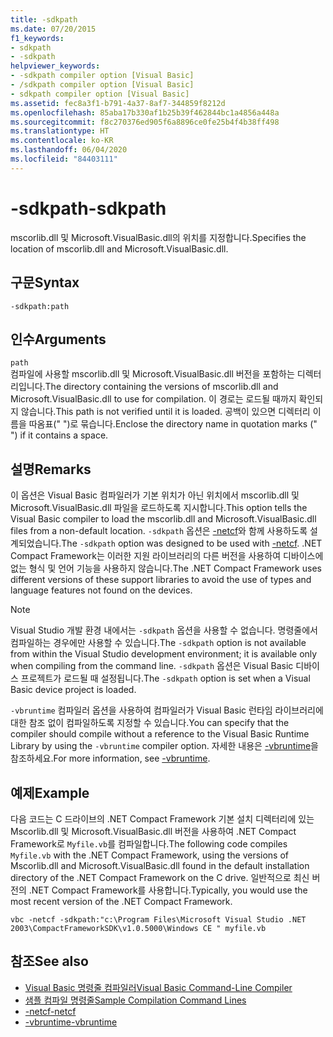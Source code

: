 ```yaml
---
title: -sdkpath
ms.date: 07/20/2015
f1_keywords:
- sdkpath
- -sdkpath
helpviewer_keywords:
- -sdkpath compiler option [Visual Basic]
- /sdkpath compiler option [Visual Basic]
- sdkpath compiler option [Visual Basic]
ms.assetid: fec8a3f1-b791-4a37-8af7-344859f8212d
ms.openlocfilehash: 85aba17b330af1b25b39f462844bc1a4856a448a
ms.sourcegitcommit: f8c270376ed905f6a8896ce0fe25b4f4b38ff498
ms.translationtype: HT
ms.contentlocale: ko-KR
ms.lasthandoff: 06/04/2020
ms.locfileid: "84403111"
---
```

# <a name="-sdkpath"></a><span data-ttu-id="6b77b-102">-sdkpath</span><span class="sxs-lookup"><span data-stu-id="6b77b-102">-sdkpath</span></span>
<span data-ttu-id="6b77b-103">mscorlib.dll 및 Microsoft.VisualBasic.dll의 위치를 지정합니다.</span><span class="sxs-lookup"><span data-stu-id="6b77b-103">Specifies the location of mscorlib.dll and Microsoft.VisualBasic.dll.</span></span>  
  
## <a name="syntax"></a><span data-ttu-id="6b77b-104">구문</span><span class="sxs-lookup"><span data-stu-id="6b77b-104">Syntax</span></span>  
  
```console  
-sdkpath:path  
```  
  
## <a name="arguments"></a><span data-ttu-id="6b77b-105">인수</span><span class="sxs-lookup"><span data-stu-id="6b77b-105">Arguments</span></span>  
 `path`  
 <span data-ttu-id="6b77b-106">컴파일에 사용할 mscorlib.dll 및 Microsoft.VisualBasic.dll 버전을 포함하는 디렉터리입니다.</span><span class="sxs-lookup"><span data-stu-id="6b77b-106">The directory containing the versions of mscorlib.dll and Microsoft.VisualBasic.dll to use for compilation.</span></span> <span data-ttu-id="6b77b-107">이 경로는 로드될 때까지 확인되지 않습니다.</span><span class="sxs-lookup"><span data-stu-id="6b77b-107">This path is not verified until it is loaded.</span></span> <span data-ttu-id="6b77b-108">공백이 있으면 디렉터리 이름을 따옴표(" ")로 묶습니다.</span><span class="sxs-lookup"><span data-stu-id="6b77b-108">Enclose the directory name in quotation marks (" ") if it contains a space.</span></span>  
  
## <a name="remarks"></a><span data-ttu-id="6b77b-109">설명</span><span class="sxs-lookup"><span data-stu-id="6b77b-109">Remarks</span></span>  
 <span data-ttu-id="6b77b-110">이 옵션은 Visual Basic 컴파일러가 기본 위치가 아닌 위치에서 mscorlib.dll 및 Microsoft.VisualBasic.dll 파일을 로드하도록 지시합니다.</span><span class="sxs-lookup"><span data-stu-id="6b77b-110">This option tells the Visual Basic compiler to load the mscorlib.dll and Microsoft.VisualBasic.dll files from a non-default location.</span></span> <span data-ttu-id="6b77b-111">`-sdkpath` 옵션은 [-netcf](netcf.md)와 함께 사용하도록 설계되었습니다.</span><span class="sxs-lookup"><span data-stu-id="6b77b-111">The `-sdkpath` option was designed to be used with [-netcf](netcf.md).</span></span> <span data-ttu-id="6b77b-112">.NET Compact Framework는 이러한 지원 라이브러리의 다른 버전을 사용하여 디바이스에 없는 형식 및 언어 기능을 사용하지 않습니다.</span><span class="sxs-lookup"><span data-stu-id="6b77b-112">The .NET Compact Framework uses different versions of these support libraries to avoid the use of types and language features not found on the devices.</span></span>  
  
> [!NOTE]
> <span data-ttu-id="6b77b-113">Visual Studio 개발 환경 내에서는 `-sdkpath` 옵션을 사용할 수 없습니다. 명령줄에서 컴파일하는 경우에만 사용할 수 있습니다.</span><span class="sxs-lookup"><span data-stu-id="6b77b-113">The `-sdkpath` option is not available from within the Visual Studio development environment; it is available only when compiling from the command line.</span></span> <span data-ttu-id="6b77b-114">`-sdkpath` 옵션은 Visual Basic 디바이스 프로젝트가 로드될 때 설정됩니다.</span><span class="sxs-lookup"><span data-stu-id="6b77b-114">The `-sdkpath` option is set when a Visual Basic device project is loaded.</span></span>  
  
 <span data-ttu-id="6b77b-115">`-vbruntime` 컴파일러 옵션을 사용하여 컴파일러가 Visual Basic 런타임 라이브러리에 대한 참조 없이 컴파일하도록 지정할 수 있습니다.</span><span class="sxs-lookup"><span data-stu-id="6b77b-115">You can specify that the compiler should compile without a reference to the Visual Basic Runtime Library by using the `-vbruntime` compiler option.</span></span> <span data-ttu-id="6b77b-116">자세한 내용은 [-vbruntime](vbruntime.md)을 참조하세요.</span><span class="sxs-lookup"><span data-stu-id="6b77b-116">For more information, see [-vbruntime](vbruntime.md).</span></span>  
  
## <a name="example"></a><span data-ttu-id="6b77b-117">예제</span><span class="sxs-lookup"><span data-stu-id="6b77b-117">Example</span></span>  
 <span data-ttu-id="6b77b-118">다음 코드는 C 드라이브의 .NET Compact Framework 기본 설치 디렉터리에 있는 Mscorlib.dll 및 Microsoft.VisualBasic.dll 버전을 사용하여 .NET Compact Framework로 `Myfile.vb`를 컴파일합니다.</span><span class="sxs-lookup"><span data-stu-id="6b77b-118">The following code compiles `Myfile.vb` with the .NET Compact Framework, using the versions of Mscorlib.dll and Microsoft.VisualBasic.dll found in the default installation directory of the .NET Compact Framework on the C drive.</span></span> <span data-ttu-id="6b77b-119">일반적으로 최신 버전의 .NET Compact Framework를 사용합니다.</span><span class="sxs-lookup"><span data-stu-id="6b77b-119">Typically, you would use the most recent version of the .NET Compact Framework.</span></span>  
  
```console
vbc -netcf -sdkpath:"c:\Program Files\Microsoft Visual Studio .NET 2003\CompactFrameworkSDK\v1.0.5000\Windows CE " myfile.vb  
```  
  
## <a name="see-also"></a><span data-ttu-id="6b77b-120">참조</span><span class="sxs-lookup"><span data-stu-id="6b77b-120">See also</span></span>

- [<span data-ttu-id="6b77b-121">Visual Basic 명령줄 컴파일러</span><span class="sxs-lookup"><span data-stu-id="6b77b-121">Visual Basic Command-Line Compiler</span></span>](index.md)
- [<span data-ttu-id="6b77b-122">샘플 컴파일 명령줄</span><span class="sxs-lookup"><span data-stu-id="6b77b-122">Sample Compilation Command Lines</span></span>](sample-compilation-command-lines.md)
- [<span data-ttu-id="6b77b-123">-netcf</span><span class="sxs-lookup"><span data-stu-id="6b77b-123">-netcf</span></span>](netcf.md)
- [<span data-ttu-id="6b77b-124">-vbruntime</span><span class="sxs-lookup"><span data-stu-id="6b77b-124">-vbruntime</span></span>](vbruntime.md)
